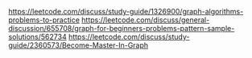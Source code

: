 https://leetcode.com/discuss/study-guide/1326900/graph-algorithms-problems-to-practice
https://leetcode.com/discuss/general-discussion/655708/graph-for-beginners-problems-pattern-sample-solutions/562734
https://leetcode.com/discuss/study-guide/2360573/Become-Master-In-Graph